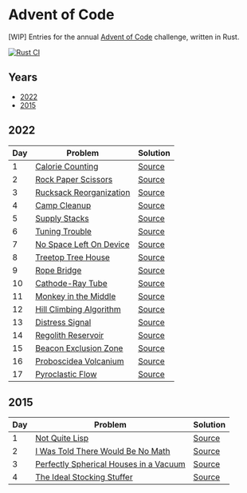 # Advent of Code

\[WIP\] Entries for the annual [Advent of Code](https://adventofcode.com/) challenge, written in Rust.

[![Rust CI](https://github.com/maneatingape/advent-of-code-rust/actions/workflows/rust.yml/badge.svg)](https://github.com/maneatingape/advent-of-code-rust/actions)

## Years

* [2022](#2022)
* [2015](#2015)

## 2022

| Day | Problem | Solution |
| --- | --- | --- |
| 1 | [Calorie Counting](https://adventofcode.com/2022/day/1) | [Source](src/year2022/day01.rs) |
| 2 | [Rock Paper Scissors](https://adventofcode.com/2022/day/2) | [Source](src/year2022/day02.rs) |
| 3 | [Rucksack Reorganization](https://adventofcode.com/2022/day/3) | [Source](src/year2022/day03.rs) |
| 4 | [Camp Cleanup](https://adventofcode.com/2022/day/4) | [Source](src/year2022/day04.rs) |
| 5 | [Supply Stacks](https://adventofcode.com/2022/day/5) | [Source](src/year2022/day05.rs) |
| 6 | [Tuning Trouble](https://adventofcode.com/2022/day/6) | [Source](src/year2022/day06.rs) |
| 7 | [No Space Left On Device](https://adventofcode.com/2022/day/7) | [Source](src/year2022/day07.rs) |
| 8 | [Treetop Tree House](https://adventofcode.com/2022/day/8) | [Source](src/year2022/day08.rs) |
| 9 | [Rope Bridge](https://adventofcode.com/2022/day/9) | [Source](src/year2022/day09.rs) |
| 10 | [Cathode-Ray Tube](https://adventofcode.com/2022/day/10) | [Source](src/year2022/day10.rs) |
| 11 | [Monkey in the Middle](https://adventofcode.com/2022/day/11) | [Source](src/year2022/day11.rs) |
| 12 | [Hill Climbing Algorithm](https://adventofcode.com/2022/day/12) | [Source](src/year2022/day12.rs) |
| 13 | [Distress Signal](https://adventofcode.com/2022/day/13) | [Source](src/year2022/day13.rs) |
| 14 | [Regolith Reservoir](https://adventofcode.com/2022/day/14) | [Source](src/year2022/day14.rs) |
| 15 | [Beacon Exclusion Zone](https://adventofcode.com/2022/day/15) | [Source](src/year2022/day15.rs) |
| 16 | [Proboscidea Volcanium](https://adventofcode.com/2022/day/16) | [Source](src/year2022/day16.rs) |
| 17 | [Pyroclastic Flow](https://adventofcode.com/2022/day/17) | [Source](src/year2022/day17.rs) |

## 2015

| Day | Problem | Solution |
| --- | --- | --- |
| 1 | [Not Quite Lisp](https://adventofcode.com/2015/day/1) | [Source](src/year2015/day01.rs) |
| 2 | [I Was Told There Would Be No Math](https://adventofcode.com/2015/day/2) | [Source](src/year2015/day02.rs) |
| 3 | [Perfectly Spherical Houses in a Vacuum](https://adventofcode.com/2015/day/3) | [Source](src/year2015/day03.rs) |
| 4 | [The Ideal Stocking Stuffer](https://adventofcode.com/2015/day/4) | [Source](src/year2015/day04.rs) |
